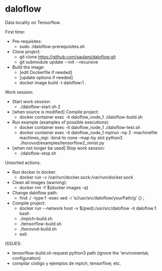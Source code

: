 # daloflow
Data locality on Tensorflow.

First time:
* Pre-requisites:
  * sudo ./daloflow-prerequisites.sh
* Clone project:
  * git clone https://github.com/saulam/daloflow.git
  * git submodule update --init --recursive
* Build the image:
  * [edit Dockerfile if needed]
  * [update options if needed]
  * docker image build -t daloflow:1 .

Work session:
* Start work session:
  * ./daloflow-start.sh 2
* [when source is modified] Compile project:
  * docker container exec -it daloflow_node_1 ./daloflow-build.sh
* Run example (examples of possible executions):
  * docker container exec -it daloflow_node_1 ./daloflow-test.sh
  * docker container exec -it daloflow_node_1 mpirun -np 2 -machinefile machines_mpi -bind-to none -map-by slot python3 ./horovod/examples/tensorflow2_mnist.py
* [when not longer be used] Stop work session:
  * ./daloflow-stop.sh


Unsorted actions:
* Run docker in docker:
  * docker run -v /var/run/docker.sock:/var/run/docker.sock <other options>
* Clean all images (warning):
  * docker rmi -f $(docker images -q)
* Change daloflow path:
  * find ./ -type f -exec sed -i 's/\/usr\/src\/daloflow/yourPath/g' {} \;
* Compile project:
  * docker run --network host -v $(pwd):/usr/src/daloflow -it daloflow:1 bash
  * ./mpich-build.sh		
  * ./tensorflow-build.sh
  * ./horovod-build.sh	
  * exit


ISSUES:
* tensorflow-build.sh request python3 path (ignore the 'enviromental¡ configuration)
* compilar código y ejemplos de mpich, tensorflow, etc.

